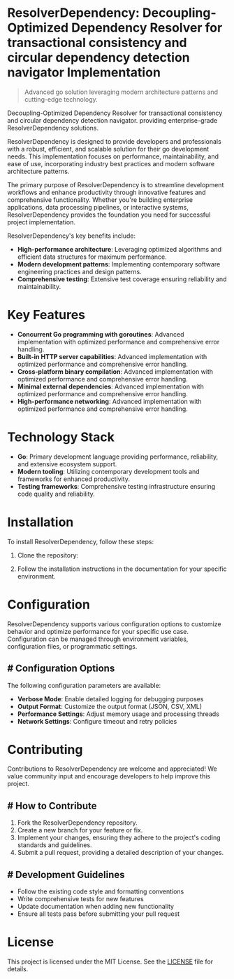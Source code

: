 <!-- fallback_ResolverDependency_20250804221929_18856 -->

# ResolverDependency: Decoupling-Optimized Dependency Resolver for transactional consistency and circular dependency detection navigator Implementation
> Advanced go solution leveraging modern architecture patterns and cutting-edge technology.

Decoupling-Optimized Dependency Resolver for transactional consistency and circular dependency detection navigator. providing enterprise-grade ResolverDependency solutions.

ResolverDependency is designed to provide developers and professionals with a robust, efficient, and scalable solution for their go development needs. This implementation focuses on performance, maintainability, and ease of use, incorporating industry best practices and modern software architecture patterns.

The primary purpose of ResolverDependency is to streamline development workflows and enhance productivity through innovative features and comprehensive functionality. Whether you're building enterprise applications, data processing pipelines, or interactive systems, ResolverDependency provides the foundation you need for successful project implementation.

ResolverDependency's key benefits include:

* **High-performance architecture**: Leveraging optimized algorithms and efficient data structures for maximum performance.
* **Modern development patterns**: Implementing contemporary software engineering practices and design patterns.
* **Comprehensive testing**: Extensive test coverage ensuring reliability and maintainability.

# Key Features

* **Concurrent Go programming with goroutines**: Advanced implementation with optimized performance and comprehensive error handling.
* **Built-in HTTP server capabilities**: Advanced implementation with optimized performance and comprehensive error handling.
* **Cross-platform binary compilation**: Advanced implementation with optimized performance and comprehensive error handling.
* **Minimal external dependencies**: Advanced implementation with optimized performance and comprehensive error handling.
* **High-performance networking**: Advanced implementation with optimized performance and comprehensive error handling.

# Technology Stack

* **Go**: Primary development language providing performance, reliability, and extensive ecosystem support.
* **Modern tooling**: Utilizing contemporary development tools and frameworks for enhanced productivity.
* **Testing frameworks**: Comprehensive testing infrastructure ensuring code quality and reliability.

# Installation

To install ResolverDependency, follow these steps:

1. Clone the repository:


2. Follow the installation instructions in the documentation for your specific environment.

# Configuration

ResolverDependency supports various configuration options to customize behavior and optimize performance for your specific use case. Configuration can be managed through environment variables, configuration files, or programmatic settings.

## # Configuration Options

The following configuration parameters are available:

* **Verbose Mode**: Enable detailed logging for debugging purposes
* **Output Format**: Customize the output format (JSON, CSV, XML)
* **Performance Settings**: Adjust memory usage and processing threads
* **Network Settings**: Configure timeout and retry policies

# Contributing

Contributions to ResolverDependency are welcome and appreciated! We value community input and encourage developers to help improve this project.

## # How to Contribute

1. Fork the ResolverDependency repository.
2. Create a new branch for your feature or fix.
3. Implement your changes, ensuring they adhere to the project's coding standards and guidelines.
4. Submit a pull request, providing a detailed description of your changes.

## # Development Guidelines

* Follow the existing code style and formatting conventions
* Write comprehensive tests for new features
* Update documentation when adding new functionality
* Ensure all tests pass before submitting your pull request

# License

This project is licensed under the MIT License. See the [LICENSE](https://github.com/coralnws/ResolverDependency/blob/main/LICENSE) file for details.
